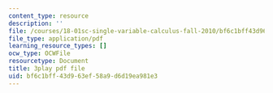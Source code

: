 ```yaml
---
content_type: resource
description: ''
file: /courses/18-01sc-single-variable-calculus-fall-2010/bf6c1bff43d963ef58a9d6d19ea981e3_cdRMY39EYbs.pdf
file_type: application/pdf
learning_resource_types: []
ocw_type: OCWFile
resourcetype: Document
title: 3play pdf file
uid: bf6c1bff-43d9-63ef-58a9-d6d19ea981e3
---
```

